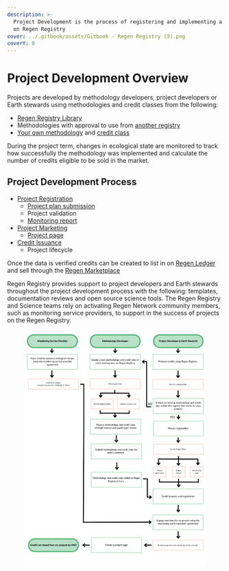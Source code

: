 ```yaml
---
description: >-
  Project Development is the process of registering and implementing a project
  on Regen Registry
cover: ../.gitbook/assets/Gitbook - Regen Registry (3).png
coverY: 0
---
```


# Project Development Overview

Projects are developed by methodology developers, project developers or Earth stewards using methodologies and credit classes from the following:&#x20;

* [Regen Registry Library](https://library.regen.network)&#x20;
* Methodologies with approval to use from [another registry](../methodology-development/submitting-a-methodology.md)
* [Your own methodology](../methodology-development/methodology-development-overview.md) and [credit class ](broken-reference)

During the project term, changes in ecological state are monitored to track how successfully the methodology was implemented and calculate the number of credits eligible to be sold in the market.&#x20;

## Project Development Process

* [Project Registration](project-registration/)
  * [Project plan submission](project-plan-template/)
  * Project validation
  * [Monitoring report](monitoring-overview/monitoring-report-and-template.md)&#x20;
* [Project Marketing](project-marketing.md)
  * [Project page](project-marketing/project-page-template.md)&#x20;
* [Credit Issuance ](../credit-issuance/credit-issuance.md)
  * Project lifecycle



Once the data is verified credits can be created to list in on [Regen Ledger](https://docs.regen.network/) and sell through the [Regen Marketplace](https://app.regen.network/)

Regen Registry provides support to project developers and Earth stewards throughout the project development process with the following: templates, documentation reviews and open source science tools. The Regen Registry and Science teams rely on activating Regen Network community members, such as monitoring service providers, to support in the success of projects on the Regen Registry.

<figure><img src="../.gitbook/assets/Overall Process.png" alt=""><figcaption></figcaption></figure>
